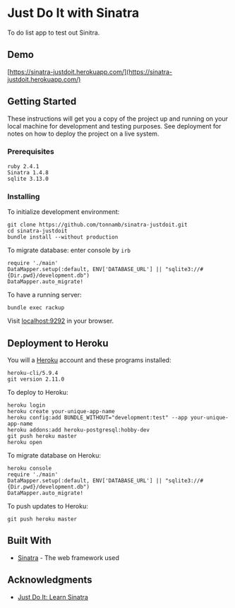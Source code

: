 # Just Do It with Sinatra

To do list app to test out Sinitra.

## Demo

[https://sinatra-justdoit.herokuapp.com/](https://sinatra-justdoit.herokuapp.com/)

## Getting Started

These instructions will get you a copy of the project up and running on your local machine for development and testing purposes. See deployment for notes on how to deploy the project on a live system.

### Prerequisites

```
ruby 2.4.1
Sinatra 1.4.8
sqlite 3.13.0
```

### Installing

To initialize development environment:

```
git clone https://github.com/tonnamb/sinatra-justdoit.git
cd sinatra-justdoit
bundle install --without production
```

To migrate database: enter console by `irb`

```
require './main'
DataMapper.setup(:default, ENV['DATABASE_URL'] || "sqlite3://#{Dir.pwd}/development.db")
DataMapper.auto_migrate!
```

To have a running server:

```
bundle exec rackup
```

Visit [localhost:9292](http://localhost:9292/) in your browser.

## Deployment to Heroku

You will a [Heroku](https://www.heroku.com) account and these programs installed:

```
heroku-cli/5.9.4
git version 2.11.0
```

To deploy to Heroku:

```
heroku login
heroku create your-unique-app-name
heroku config:add BUNDLE_WITHOUT="development:test" --app your-unique-app-name
heroku addons:add heroku-postgresql:hobby-dev
git push heroku master
heroku open
```

To migrate database on Heroku:

```
heroku console
require './main'
DataMapper.setup(:default, ENV['DATABASE_URL'] || "sqlite3://#{Dir.pwd}/development.db")
DataMapper.auto_migrate!
```

To push updates to Heroku:

```
git push heroku master
```

## Built With

* [Sinatra](http://www.sinatrarb.com/) - The web framework used

## Acknowledgments

* [Just Do It: Learn Sinatra](https://www.sitepoint.com/just-do-it-learn-sinatra-iv/)